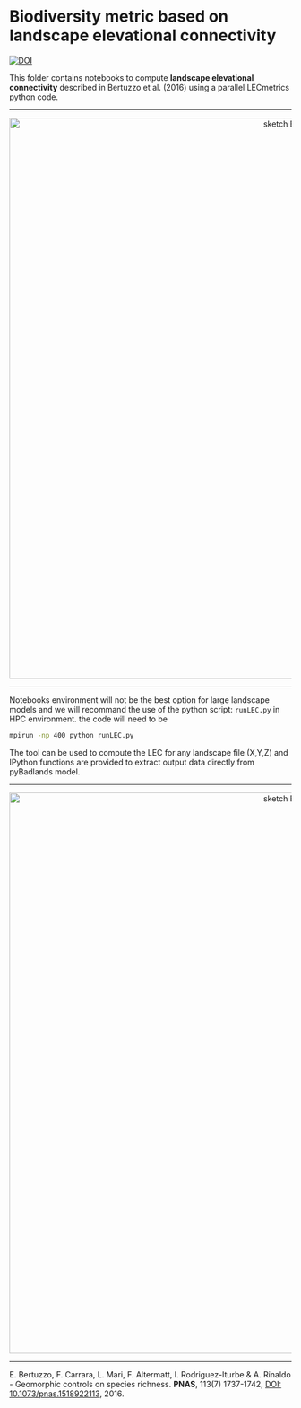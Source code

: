 # Biodiversity metric based on landscape elevational connectivity 

[![DOI](https://zenodo.org/badge/54424984.svg)](https://zenodo.org/badge/latestdoi/54424984)

This folder contains notebooks to compute **landscape elevational connectivity** described in Bertuzzo et al. (2016) using a parallel LECmetrics python code. 

***

<div align="center">
    <img width=1000 src="https://github.com/badlands-model/pyBadlands-Companion/blob/master/biodiversity/images/fig1.png" alt="sketch Badlands" title="LEC computation."</img>
</div>


***

Notebooks environment will not be the best option for large landscape models and we will recommand the use of the python script: `runLEC.py` in HPC environment. the code will need to be 

```bash
mpirun -np 400 python runLEC.py 
```

The tool can be used to compute the LEC for any landscape file (X,Y,Z) and IPython functions are provided to extract output data directly from pyBadlands model. 

***

<div align="center">
    <img width=1000 src="https://github.com/badlands-model/pyBadlands-Companion/blob/master/biodiversity/images/fig3.png" alt="sketch Badlands" title="LEC computation."</img>
</div>


***

E. Bertuzzo, F. Carrara, L. Mari, F. Altermatt, I. Rodriguez-Iturbe & A. Rinaldo - Geomorphic controls on species richness. **PNAS**, 113(7) 1737-1742, [DOI: 10.1073/pnas.1518922113](http://www.pnas.org/content/113/7/1737), 2016.

